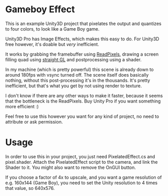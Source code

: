 Gameboy Effect
======

This is an example Unity3D project that pixelates the output and quantizes to four colors, to look like a Game Boy game.

Unity3D Pro has Image Effects, which makes this easy to do. For Unity3D free however, it's doable but *very* inefficient.

It works by grabbing the framebuffer using [ReadPixels](http://docs.unity3d.com/ScriptReference/Texture2D.ReadPixels.html), drawing a screen filling quad using [straight GL](http://docs.unity3d.com/ScriptReference/GL.html) and postprocessing using a shader.

In my machine (which is pretty powerful) this scene is already down to around 180fps with vsync turned off. The scene itself does basically nothing, without this post-processing it's in the thousands. It's pretty inefficient, but that's what you get by not using render to texture.

I don't know if there are any other ways to make it faster, because it seems that the bottleneck is the ReadPixels. Buy Unity Pro if you want something more efficient :) 

Feel free to use this however you want for any kind of project, no need to attribute or ask permission.

Usage
======

In order to use this in your project, you just need PixelatedEffect.cs and pixel.shader. Attach the PixelatedEffect script to the camera, and link the Shader to it. You might also want to remove the OnGUI button.

If you choose a factor of 4x to upscale, and you want a game resolution of e.g. 160x144 (Game Boy), you need to set the Unity resolution to 4 times that value, so 640x576.